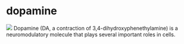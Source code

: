 # dopamine
![](https://upload.wikimedia.org/wikipedia/commons/thumb/2/2f/Dopamine.svg/2880px-Dopamine.svg.png)
Dopamine (DA, a contraction of 3,4-dihydroxyphenethylamine) is a neuromodulatory molecule that plays several important roles in cells.
